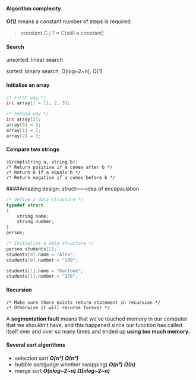 #### Algorithm complexity

***O(1)*** means a constant number of steps is required.

> constant C / 1 = C(still a constant)

#### Search

unsorted: linear search

sorted: binary search, O(log~2~n), Ω(1)

#### Initialize an array

```C
/* First way */
int array[] = {1, 2, 3};

/* Second way */
int array[3];
array[0] = 1;
array[1] = 2;
array[2] = 3;
```

#### Compare two strings

```
strcmp(string a, string b);
/* Return positive if a comes after b */
/* Return 0 if a equals b */
/* Return negative if a comes before b */
```

####Amazing design: struct——idea of encapsulation

```C
/* define a data structure */
typedef struct
{
	string name;
    string number;
}
person;
```

```C
/* Initialize a data structure */
person students[2];`
students[0].name = "Alex";
students[0].number = "139";

students[1].name = "Kartone";
students[1].number = "178";
```

#### Recursion

```
/* Make sure there exists return statement in recursion */
/* Otherwise it will recurse forever */
```

A **segmentation fault** means that we’ve touched memory in our computer that we shouldn’t have, and this happened since our function has called itself over and over so many times and ended up **using too much memory.**

#### Several sort algorithms

* selection sort ***O(n²)*** ***Ω(n²)***
* bubble sort(judge whether swapping) ***O(n²)*** ***Ω(n)***
* merge sort ***O(nlog~2~n)*** ***Ω(nlog~2~n)***

